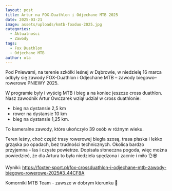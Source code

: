 ```yaml
---
layout: post
title: Artur na FOX-Duathlon i Odjechane MTB 2025
date: 2025-03-21
image: assets/uploads/kmtb-foxduo-2025.jpg
categories:
  - Aktualności
  - Zawody
tags:
  - Fox Duathlon
  - Odjechane MTB
author: ola
---
```

Pod Pniewami, na terenie szkółki leśnej w Dąbrowie, w niedzielę 16 marca odbyły się zawody FOX-Duathlon i Odjechane MTB – zawody biegowo–rowerowe PNIEWY 2025.
<!--more-->

W programie były i wyścig MTB i bieg a na koniec jeszcze cross duathlon. Nasz zawodnik Artur Owczarek wziął udział w cross duathlonie:

* bieg na dystansie 2,5 km
* rower na dystansie 10 km 
* bieg na dystansie 1,25 km.

To kameralne zawody, które ukończyło 39 osób w różnym wieku.

Teren leśny, choć część trasy rowerowej biegła szosą, trasa płaska i lekko grząska po opadach, bez trudności technicznych. Okolica bardzo przyjemna - las i czyste powietrze. Dopisała słoneczna pogoda, więc można powiedzieć, że dla Artura to była niedziela spędzona i zacnie i miło 👌😎

Wyniki: <https://foxter-sport.pl/fox-crossduathlon-i-odjechane-mtb-zawody-biegowo-rowerowe-2025#3_44CF8A>

Komorniki MTB Team - zawsze w dobrym kierunku 🙂
